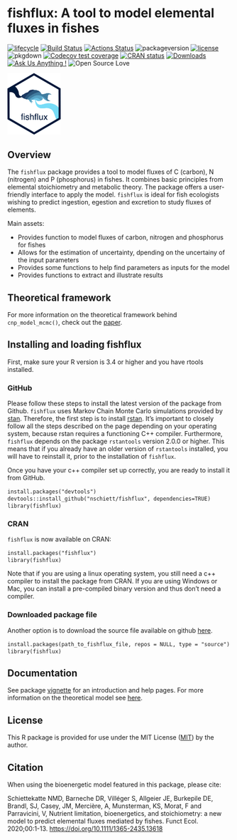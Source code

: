 <!-- README.md is generated from README.Rmd. Please edit that file -->

fishflux: A tool to model elemental fluxes in fishes
====================================================

[![lifecycle](https://img.shields.io/badge/lifecycle-stable-green.svg)](https://www.tidyverse.org/lifecycle/#stable)
[![Build
Status](http://badges.herokuapp.com/travis/nschiett/fishflux?branch=master&label=build&style=plastic&logo=travisci)](https://travis-ci.org/nschiett/fishflux)
[![Actions
Status](https://github.com/nschiett/fishflux/workflows/R-CMD-check/badge.svg)](https://github.com/nschiett/fishflux/actions)
![packageversion](https://img.shields.io/badge/Package%20version-0.0.1.1-blue.svg)
[![license](https://img.shields.io/badge/license-MIT%20+%20file%20LICENSE-lightgrey.svg)](https://choosealicense.com/)
![pkgdown](https://github.com/nschiett/fishflux/workflows/pkgdown/badge.svg)
[![Codecov test
coverage](https://codecov.io/gh/nschiett/fishflux/branch/master/graph/badge.svg)](https://codecov.io/gh/nschiett/fishflux?branch=maste)
[![CRAN
status](https://www.r-pkg.org/badges/version/fishflux)](https://cran.rstudio.com/web/packages/fishflux/index.html)
[![Downloads](http://cranlogs.r-pkg.org/badges/grand-total/fishflux?color=brightgreen)](https://cran.rstudio.com/web/packages/fishflux/index.html)
[![Ask Us Anything
!](https://img.shields.io/badge/Ask%20us-anything-1abc9c.svg)](https://github.com/nschiett/fishflux/issues/new)
![Open Source
Love](https://badges.frapsoft.com/os/v2/open-source.svg?v=103)

<img src="man/figures/fishflux.png" width = 120 alt="fishflux logo"/>

Overview
--------

The `fishflux` package provides a tool to model fluxes of C (carbon), N
(nitrogen) and P (phosphorus) in fishes. It combines basic principles
from elemental stoichiometry and metabolic theory. The package offers a
user-friendly interface to apply the model. `fishflux` is ideal for fish
ecologists wishing to predict ingestion, egestion and excretion to study
fluxes of elements.

Main assets:

-   Provides function to model fluxes of carbon, nitrogen and phosphorus
    for fishes
-   Allows for the estimation of uncertainty, dpending on the uncertainy
    of the input parameters
-   Provides some functions to help find parameters as inputs for the
    model
-   Provides functions to extract and illustrate results

Theoretical framework
---------------------

For more information on the theoretical framework behind
`cnp_model_mcmc()`, check out the
[paper](https://doi.org/10.1111/1365-2435.13618).

Installing and loading fishflux
-------------------------------

First, make sure your R version is 3.4 or higher and you have rtools
installed.

### GitHub

Please follow these steps to install the latest version of the package
from Github. `fishflux` uses Markov Chain Monte Carlo simulations
provided by
[stan](https://github.com/stan-dev/rstan/wiki/RStan-Getting-Started).
Therefore, the first step is to install
[rstan](https://github.com/stan-dev/rstan/wiki/RStan-Getting-Started).
It’s important to closely follow all the steps described on the page
depending on your operating system, because rstan requires a functioning
C++ compiler. Furthermore, `fishflux` depends on the package
`rstantools` version 2.0.0 or higher. This means that if you already
have an older version of `rstantools` installed, you will have to
reinstall it, prior to the installation of `fishflux`.

Once you have your c++ compiler set up correctly, you are ready to
install it from GitHub.

    install.packages("devtools")
    devtools::install_github("nschiett/fishflux", dependencies=TRUE)
    library(fishflux)

### CRAN

`fishflux` is now available on CRAN:

    install.packages("fishflux")
    library(fishflux)

Note that if you are using a linux operating system, you still need a
c++ compiler to install the package from CRAN. If you are using Windows
or Mac, you can install a pre-compiled binary version and thus don’t
need a compiler.

### Downloaded package file

Another option is to download the source file available on github
[here](https://github.com/nschiett/fishflux).

    install.packages(path_to_fishflux_file, repos = NULL, type = "source")
    library(fishflux)

Documentation
-------------

See package
[vignette](https://nschiett.github.io/fishflux/articles/intro_to_fishflux.html)
for an introduction and help pages. For more information on the
theoretical model see [here](https://doi.org/10.1111/1365-2435.13618).

License
-------

This R package is provided for use under the MIT License
([MIT](http://opensource.org/licenses/MIT)) by the author.

Citation
--------

When using the bioenergetic model featured in this package, please cite:

Schiettekatte NMD, Barneche DR, Villéger S, Allgeier JE, Burkepile DE,
Brandl, SJ, Casey, JM, Mercière, A, Munsterman, KS, Morat, F and
Parravicini, V, Nutrient limitation, bioenergetics, and stoichiometry: a
new model to predict elemental fluxes mediated by fishes. Funct Ecol.
2020;00:1-13.
<a href="https://doi.org/10.1111/1365-2435.13618" class="uri">https://doi.org/10.1111/1365-2435.13618</a>

